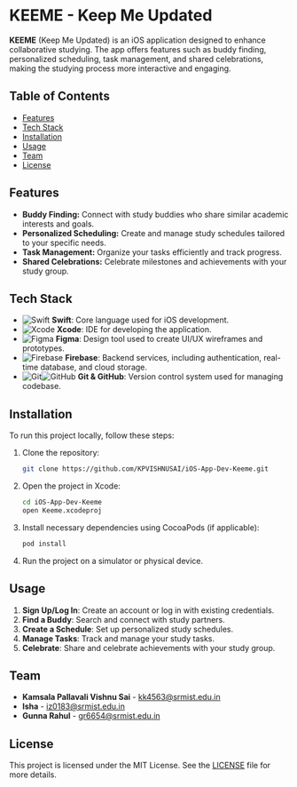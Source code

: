 # KEEME - Keep Me Updated

**KEEME** (Keep Me Updated) is an iOS application designed to enhance collaborative studying. The app offers features such as buddy finding, personalized scheduling, task management, and shared celebrations, making the studying process more interactive and engaging.

## Table of Contents
- [Features](#features)
- [Tech Stack](#tech-stack)
- [Installation](#installation)
- [Usage](#usage)
- [Team](#team)
- [License](#license)

## Features

- **Buddy Finding:** Connect with study buddies who share similar academic interests and goals.
- **Personalized Scheduling:** Create and manage study schedules tailored to your specific needs.
- **Task Management:** Organize your tasks efficiently and track progress.
- **Shared Celebrations:** Celebrate milestones and achievements with your study group.

## Tech Stack

- ![Swift](https://img.shields.io/badge/Swift-FA7343?style=for-the-badge&logo=swift&logoColor=white)  **Swift**: Core language used for iOS development.
- ![Xcode](https://img.shields.io/badge/Xcode-1575F9?style=for-the-badge&logo=xcode&logoColor=white)  **Xcode**: IDE for developing the application.
- ![Figma](https://img.shields.io/badge/Figma-F24E1E?style=for-the-badge&logo=figma&logoColor=white)  **Figma**: Design tool used to create UI/UX wireframes and prototypes.
- ![Firebase](https://img.shields.io/badge/Firebase-FFCA28?style=for-the-badge&logo=firebase&logoColor=white)  **Firebase**: Backend services, including authentication, real-time database, and cloud storage.
- ![Git](https://img.shields.io/badge/Git-F05032?style=for-the-badge&logo=git&logoColor=white)![GitHub](https://img.shields.io/badge/GitHub-181717?style=for-the-badge&logo=github&logoColor=white)  **Git & GitHub**: Version control system used for managing codebase.


## Installation

To run this project locally, follow these steps:

1. Clone the repository:
    ```bash
    git clone https://github.com/KPVISHNUSAI/iOS-App-Dev-Keeme.git
    ```
2. Open the project in Xcode:
    ```bash
    cd iOS-App-Dev-Keeme
    open Keeme.xcodeproj
    ```
3. Install necessary dependencies using CocoaPods (if applicable):
    ```bash
    pod install
    ```
4. Run the project on a simulator or physical device.

## Usage

1. **Sign Up/Log In**: Create an account or log in with existing credentials.
2. **Find a Buddy**: Search and connect with study partners.
3. **Create a Schedule**: Set up personalized study schedules.
4. **Manage Tasks**: Track and manage your study tasks.
5. **Celebrate**: Share and celebrate achievements with your study group.

## Team

- **Kamsala Pallavali Vishnu Sai** - [kk4563@srmist.edu.in](mailto:kk4563@srmist.edu.in)
- **Isha** - [iz0183@srmist.edu.in](mailto:iz0183@srmist.edu.in)
- **Gunna Rahul** - [gr6654@srmist.edu.in](mailto:gr6654@srmist.edu.in)

## License
This project is licensed under the MIT License. See the [LICENSE](LICENSE) file for more details.
